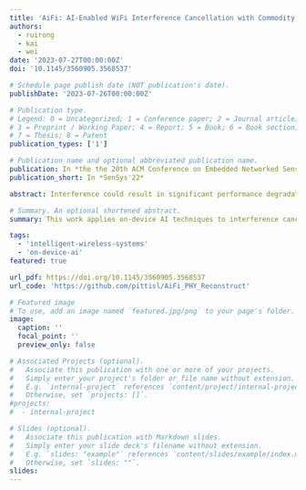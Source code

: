 ```yaml
---
title: 'AiFi: AI-Enabled WiFi Interference Cancellation with Commodity PHY-Layer Information'
authors:
  - ruirong
  - kai
  - wei
date: '2023-07-27T00:00:00Z'
doi: '10.1145/3560905.3568537'

# Schedule page publish date (NOT publication's date).
publishDate: '2023-07-26T00:00:00Z'

# Publication type.
# Legend: 0 = Uncategorized; 1 = Conference paper; 2 = Journal article;
# 3 = Preprint / Working Paper; 4 = Report; 5 = Book; 6 = Book section;
# 7 = Thesis; 8 = Patent
publication_types: ['1']

# Publication name and optional abbreviated publication name.
publication: In *the the 20th ACM Conference on Embedded Networked Sensor Systems (Sensys'22)*
publication_short: In *SenSys'22*

abstract: Interference could result in significant performance degradation in WiFi networks. Most existing solutions to interference cancellation require extra RF hardware, which is usually infeasible in many low-power wireless scenarios. In this paper, we present AiFi, a new interference cancellation technique that can be applied to commodity WiFi devices without using any extra RF hardware. The key idea of AiFi is to retrieve knowledge about interference from the locally available physical-layer (PHY) information at the WiFi receiver, including the pilot information (PI) and the channel state information (CSI). AiFi leverages the power of AI to address the possible ambiguity when estimating interference from these PHY information, and incorporates the domain knowledge about WiFi PHY to minimize the neural network complexity. Experiment results show that AiFi can correct 80% of bit errors due to interference and improves the MAC frame reception rate by 18x, with <1ms latency for interference cancellation in each frame.

# Summary. An optional shortened abstract.
summary: This work applies on-device AI techniques to interference cancellation in WiFi networks and enables generalizable interference cancellation on commodity WiFi devices without any extra RF hardware. By using neural network models to mimic WiFi network's PHY-layer operation, AiFi can be generally applied to different types of interference signals ranging from concurrent WiFi transmissions, ZigBee/Bluetooth to wireless baby monitors or even microwave oven, and improves the MAC-layer frame reception rate by 18x.

tags:
  - 'intelligent-wireless-systems'
  - 'on-device-ai'
featured: true

url_pdf: https://doi.org/10.1145/3560905.3568537
url_code: 'https://github.com/pittisl/AiFi_PHY_Reconstruct'

# Featured image
# To use, add an image named `featured.jpg/png` to your page's folder.
image:
  caption: ''
  focal_point: ''
  preview_only: false

# Associated Projects (optional).
#   Associate this publication with one or more of your projects.
#   Simply enter your project's folder or file name without extension.
#   E.g. `internal-project` references `content/project/internal-project/index.md`.
#   Otherwise, set `projects: []`.
#projects:
#  - internal-project

# Slides (optional).
#   Associate this publication with Markdown slides.
#   Simply enter your slide deck's filename without extension.
#   E.g. `slides: "example"` references `content/slides/example/index.md`.
#   Otherwise, set `slides: ""`.
slides:
---
```

